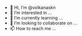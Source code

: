 - 👋 Hi, I’m @volkanaskn
- 👀 I’m interested in ...
- 🌱 I’m currently learning ...
- 💞️ I’m looking to collaborate on ...
- 📫 How to reach me ...

<!---
volkanaskn/volkanaskn is a ✨ special ✨ repository because its `README.md` (this file) appears on your GitHub profile.
You can click the Preview link to take a look at your changes.
--->
